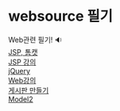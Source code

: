 # websource 필기
Web관련 필기!  🔉 <br>
[JSP, 톰캣](https://www.notion.so/JSP-de2b0d5e34a142b4b064cfdc7328e78d)<br>
[JSP 강의](https://www.notion.so/JSP-954c6551450449569c8f5ea1315b7396)<br>
[jQuery](https://www.notion.so/jQuery-e8e0d7085a3f457bb5c0db05dd322ee5)<br>
[Web강의](https://www.notion.so/WEB-JSP-HTML-4649cb3654b3420782315795e7d3bd8a)<br>
[게시판 만들기](https://www.notion.so/d9bf32e909e047be8f1184833110920e)<br>
[Model2](https://www.notion.so/Model2-71f811ed260f43a687332a960c09d1bc)
